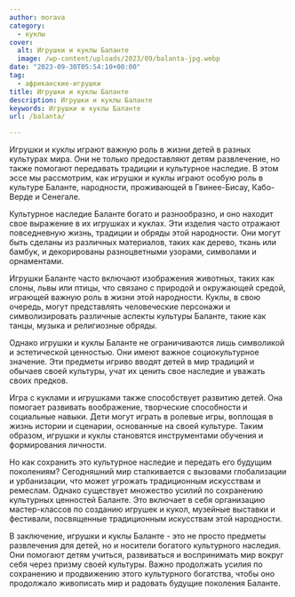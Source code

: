 ```yaml
---
author: morava
category:
  - куклы
cover:
  alt: Игрушки и куклы Баланте
  image: /wp-content/uploads/2023/09/balanta-jpg.webp
date: "2023-09-30T05:54:10+00:00"
tag:
  - африканские-игрушки
title: Игрушки и куклы Баланте
description: Игрушки и куклы Баланте
keywords: Игрушки и куклы Баланте
url: /balanta/

---
```

Игрушки и куклы играют важную роль в жизни детей в разных культурах мира. Они не только предоставляют детям развлечение, но также помогают передавать традиции и культурное наследие. В этом эссе мы рассмотрим, как игрушки и куклы играют особую роль в культуре Баланте, народности, проживающей в Гвинее-Бисау, Кабо-Верде и Сенегале.

Культурное наследие Баланте богато и разнообразно, и оно находит свое выражение в их игрушках и куклах. Эти изделия часто отражают повседневную жизнь, традиции и обряды этой народности. Они могут быть сделаны из различных материалов, таких как дерево, ткань или бамбук, и декорированы разноцветными узорами, символами и орнаментами.

Игрушки Баланте часто включают изображения животных, таких как слоны, львы или птицы, что связано с природой и окружающей средой, играющей важную роль в жизни этой народности. Куклы, в свою очередь, могут представлять человеческие персонажи и символизировать различные аспекты культуры Баланте, такие как танцы, музыка и религиозные обряды.

Однако игрушки и куклы Баланте не ограничиваются лишь символикой и эстетической ценностью. Они имеют важное социокультурное значение. Эти предметы игриво вводят детей в мир традиций и обычаев своей культуры, учат их ценить свое наследие и уважать своих предков.

Игра с куклами и игрушками также способствует развитию детей. Она помогает развивать воображение, творческие способности и социальные навыки. Дети могут играть в ролевые игры, воплощая в жизнь истории и сценарии, основанные на своей культуре. Таким образом, игрушки и куклы становятся инструментами обучения и формирования личности.

Но как сохранить это культурное наследие и передать его будущим поколениям? Сегодняшний мир сталкивается с вызовами глобализации и урбанизации, что может угрожать традиционным искусствам и ремеслам. Однако существует множество усилий по сохранению культурных ценностей Баланте. Это включает в себя организацию мастер-классов по созданию игрушек и кукол, музейные выставки и фестивали, посвященные традиционным искусствам этой народности.

В заключение, игрушки и куклы Баланте \- это не просто предметы развлечения для детей, но и носители богатого культурного наследия. Они помогают детям учиться, развиваться и воспринимать мир вокруг себя через призму своей культуры. Важно продолжать усилия по сохранению и продвижению этого культурного богатства, чтобы оно продолжало живописать мир и радовать будущие поколения Баланте.
